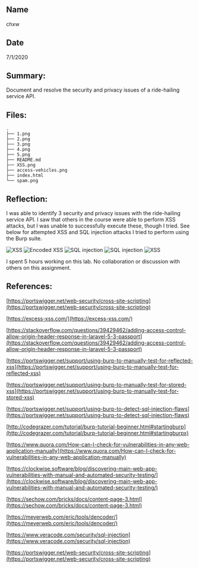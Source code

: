 ## Name
chxw

## Date
7/1/2020


## Summary:
Document and resolve the security and privacy issues of a ride-hailing service API. 

## Files:
```
.
├── 1.png
├── 2.png
├── 3.png
├── 4.png
├── 5.png
├── README.md
├── XSS.png
├── access-vehicles.png
├── index.html
└── spam.png
```

## Reflection:
I was able to identify 3 security and privacy issues with the ride-hailing service API. I saw that others in the course were able to perform XSS attacks, but I was unable to successfully execute these, though I tried. See below for attempted XSS and SQL injection attacks I tried to perform using the Burp suite.

![XSS](1)
![Encoded XSS](2)
![SQL injection](3)
![SQL injection](4)
![XSS](5)


I spent 5 hours working on this lab. No collaboration or discussion with others on this assignment. 


## References:

[https://portswigger.net/web-security/cross-site-scripting](https://portswigger.net/web-security/cross-site-scripting)

[https://excess-xss.com/](https://excess-xss.com/)

[https://stackoverflow.com/questions/39429462/adding-access-control-allow-origin-header-response-in-laravel-5-3-passport](https://stackoverflow.com/questions/39429462/adding-access-control-allow-origin-header-response-in-laravel-5-3-passport)

[https://portswigger.net/support/using-burp-to-manually-test-for-reflected-xss](https://portswigger.net/support/using-burp-to-manually-test-for-reflected-xss)

[https://portswigger.net/support/using-burp-to-manually-test-for-stored-xss](https://portswigger.net/support/using-burp-to-manually-test-for-stored-xss)

[https://portswigger.net/support/using-burp-to-detect-sql-injection-flaws](https://portswigger.net/support/using-burp-to-detect-sql-injection-flaws)

[http://codegrazer.com/tutorial/burp-tutorial-beginner.html#startingburp](http://codegrazer.com/tutorial/burp-tutorial-beginner.html#startingburpx)

[https://www.quora.com/How-can-I-check-for-vulnerabilities-in-any-web-application-manually](https://www.quora.com/How-can-I-check-for-vulnerabilities-in-any-web-application-manually)

[https://clockwise.software/blog/discovering-main-web-app-vulnerabilities-with-manual-and-automated-security-testing/](https://clockwise.software/blog/discovering-main-web-app-vulnerabilities-with-manual-and-automated-security-testing/)

[https://sechow.com/bricks/docs/content-page-3.html](https://sechow.com/bricks/docs/content-page-3.html)

[https://meyerweb.com/eric/tools/dencoder/](https://meyerweb.com/eric/tools/dencoder/)

[https://www.veracode.com/security/sql-injection](https://www.veracode.com/security/sql-injection)

[https://portswigger.net/web-security/cross-site-scripting](https://portswigger.net/web-security/cross-site-scripting)                                                               
